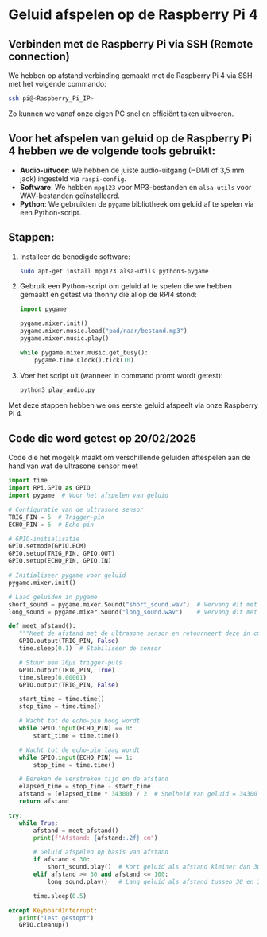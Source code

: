# Geluid afspelen op de Raspberry Pi 4

## Verbinden met de Raspberry Pi via SSH (Remote connection)

We hebben op afstand verbinding gemaakt met de Raspberry Pi 4 via SSH met het volgende commando:  

```bash
ssh pi@<Raspberry_Pi_IP>
```
Zo kunnen we vanaf onze eigen PC snel en efficiënt taken uitvoeren.

## Voor het afspelen van geluid op de Raspberry Pi 4 hebben we de volgende tools gebruikt:

- **Audio-uitvoer**: We hebben de juiste audio-uitgang (HDMI of 3,5 mm jack) ingesteld via `raspi-config`.
- **Software**: We hebben `mpg123` voor MP3-bestanden en `alsa-utils` voor WAV-bestanden geïnstalleerd.
- **Python**: We gebruikten de `pygame` bibliotheek om geluid af te spelen via een Python-script.

## Stappen:

1. Installeer de benodigde software:
    ```bash
    sudo apt-get install mpg123 alsa-utils python3-pygame
    ```

2. Gebruik een Python-script om geluid af te spelen die we hebben gemaakt en getest via thonny die al op de RPI4 stond:
    ```python
    import pygame

    pygame.mixer.init()
    pygame.mixer.music.load("pad/naar/bestand.mp3")
    pygame.mixer.music.play()

    while pygame.mixer.music.get_busy():
        pygame.time.Clock().tick(10)
    ```

3. Voer het script uit (wanneer in command promt wordt getest):
    ```bash
    python3 play_audio.py 
    ```

Met deze stappen hebben we ons eerste geluid afspeelt via onze Raspberry Pi 4. 

## Code die word getest op 20/02/2025

Code die het mogelijk maakt om verschillende geluiden aftespelen aan de hand van wat de ultrasone sensor meet
 ```python
import time
import RPi.GPIO as GPIO
import pygame  # Voor het afspelen van geluid

# Configuratie van de ultrasone sensor
TRIG_PIN = 5  # Trigger-pin
ECHO_PIN = 6  # Echo-pin

# GPIO-initialisatie
GPIO.setmode(GPIO.BCM)
GPIO.setup(TRIG_PIN, GPIO.OUT)
GPIO.setup(ECHO_PIN, GPIO.IN)

# Initialiseer pygame voor geluid
pygame.mixer.init()

# Laad geluiden in pygame
short_sound = pygame.mixer.Sound("short_sound.wav")  # Vervang dit met je geluidsbestand
long_sound = pygame.mixer.Sound("long_sound.wav")    # Vervang dit met je geluidsbestand

def meet_afstand():
    """Meet de afstand met de ultrasone sensor en retourneert deze in cm."""
    GPIO.output(TRIG_PIN, False)
    time.sleep(0.1)  # Stabiliseer de sensor

    # Stuur een 10µs trigger-puls
    GPIO.output(TRIG_PIN, True)
    time.sleep(0.00001)
    GPIO.output(TRIG_PIN, False)

    start_time = time.time()
    stop_time = time.time()

    # Wacht tot de echo-pin hoog wordt
    while GPIO.input(ECHO_PIN) == 0:
        start_time = time.time()

    # Wacht tot de echo-pin laag wordt
    while GPIO.input(ECHO_PIN) == 1:
        stop_time = time.time()

    # Bereken de verstreken tijd en de afstand
    elapsed_time = stop_time - start_time
    afstand = (elapsed_time * 34300) / 2  # Snelheid van geluid = 34300 cm/s
    return afstand

try:
    while True:
        afstand = meet_afstand()
        print(f"Afstand: {afstand:.2f} cm")

        # Geluid afspelen op basis van afstand
        if afstand < 30:
            short_sound.play()  # Kort geluid als afstand kleiner dan 30 cm
        elif afstand >= 30 and afstand <= 100:
            long_sound.play()   # Lang geluid als afstand tussen 30 en 100 cm

        time.sleep(0.5)

except KeyboardInterrupt:
    print("Test gestopt")
    GPIO.cleanup()
 ```
